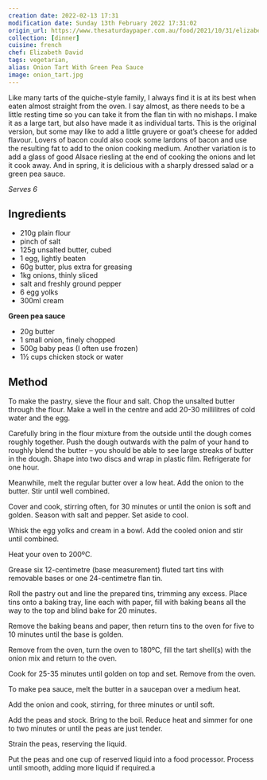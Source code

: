 ```yaml
---
creation date: 2022-02-13 17:31
modification date: Sunday 13th February 2022 17:31:02
origin_url: https://www.thesaturdaypaper.com.au/food/2021/10/31/elizabeth-davids-onion-tart-with-green-pea-sauce/163369800012614
collection: [dinner]
cuisine: french
chef: Elizabeth David
tags: vegetarian,
alias: Onion Tart With Green Pea Sauce
image: onion_tart.jpg
---
```


Like many tarts of the quiche-style family, I always find it is at its best when eaten almost straight from the oven. I say almost, as there needs to be a little resting time so you can take it from the flan tin with no mishaps. I make it as a large tart, but also have made it as individual tarts. This is the original version, but some may like to add a little gruyere or goat’s cheese for added flavour. Lovers of bacon could also cook some lardons of bacon and use the resulting fat to add to the onion cooking medium. Another variation is to add a glass of good Alsace riesling at the end of cooking the onions and let it cook away. And in spring, it is delicious with a sharply dressed salad or a green pea sauce.

_Serves 6_

## Ingredients

-   210g plain flour
-   pinch of salt
-   125g unsalted butter, cubed
-   1 egg, lightly beaten
-   60g butter, plus extra for greasing
-   1kg onions, thinly sliced
-   salt and freshly ground pepper
-   6 egg yolks
-   300ml cream

**Green pea sauce**

-   20g butter
-   1 small onion, finely chopped
-   500g baby peas (I often use frozen)
-   1½ cups chicken stock or water

## Method

To make the pastry, sieve the flour and salt. Chop the unsalted butter through the flour. Make a well in the centre and add 20-30 millilitres of cold water and the egg.

Carefully bring in the flour mixture from the outside until the dough comes roughly together. Push the dough outwards with the palm of your hand to roughly blend the butter – you should be able to see large streaks of butter in the dough. Shape into two discs and wrap in plastic film. Refrigerate for one hour.

Meanwhile, melt the regular butter over a low heat. Add the onion to the butter. Stir until well combined.

Cover and cook, stirring often, for 30 minutes or until the onion is soft and golden. Season with salt and pepper. Set aside to cool.

Whisk the egg yolks and cream in a bowl. Add the cooled onion and stir until combined.

Heat your oven to 200ºC.

Grease six 12-centimetre (base measurement) fluted tart tins with removable bases or one 24-centimetre flan tin.

Roll the pastry out and line the prepared tins, trimming any excess. Place tins onto a baking tray, line each with paper, fill with baking beans all the way to the top and blind bake for 20 minutes.

Remove the baking beans and paper, then return tins to the oven for five to 10 minutes until the base is golden.

Remove from the oven, turn the oven to 180ºC, fill the tart shell(s) with the onion mix and return to the oven.

Cook for 25-35 minutes until golden on top and set. Remove from the oven.

To make pea sauce, melt the butter in a saucepan over a medium heat.

Add the onion and cook, stirring, for three minutes or until soft.

Add the peas and stock. Bring to the boil. Reduce heat and simmer for one to two minutes or until the peas are just tender.

Strain the peas, reserving the liquid.

Put the peas and one cup of reserved liquid into a food processor. Process until smooth, adding more liquid if required.a